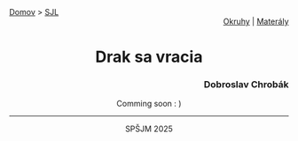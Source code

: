 <div align="center">
    <div align="left">
        <a href="/README.md">Domov</a>
        >
        <a href="../SLOVENCINA.md">SJL</a>
    </div>
    <div align="right">
        <a href="../ustne-okruhy.org.md">Okruhy</a>
        |
        <a href="https://drive.google.com/drive/u/1/folders/1hWhZNvgWC-8cb7jK5zRorX9WfCzyq_WF">Materály</a>
    </div>
<h1> Drak sa vracia</h1>
    <div align="right">
        <h3>Dobroslav Chrobák</h3>
    </div>
</div>

<div align="center">
    <p>Comming soon : )</p>
</div>

---
<div align="center">
    <p>SPŠJM 2025</p>
</div>
